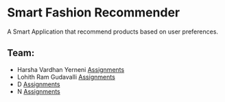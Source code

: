 # Smart Fashion Recommender
A Smart Application that recommend products based on user preferences.
## Team:
- Harsha Vardhan Yerneni     [Assignments](https://github.com/IBM-EPBL/IBM-Project-39004-1660388637/tree/main/assignments/Harsha)
- Lohith Ram Gudavalli     [Assignments](https://github.com/IBM-EPBL/IBM-Project-39004-1660388637/tree/main/assignments/G%20Lohith%20Ram)
- D    [Assignments](https://github.com/)
- N     [Assignments](https://github.com/)

 
